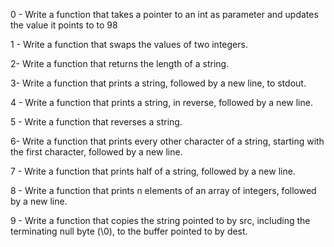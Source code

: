 0 - Write a function that takes a pointer to an int as parameter and updates the value it points to to 98

1 - Write a function that swaps the values of two integers. 

2- Write a function that returns the length of a string. 

3- Write a function that prints a string, followed by a new line, to stdout. 

4 - Write a function that prints a string, in reverse, followed by a new line. 

5 - Write a function that reverses a string. 

6- Write a function that prints every other character of a string, starting with the first character, followed by a new line. 

7 - Write a function that prints half of a string, followed by a new line. 

8 - Write a function that prints n elements of an array of integers, followed by a new line. 

9 - Write a function that copies the string pointed to by src, including the terminating null byte (\0), to the buffer pointed to by dest. 
